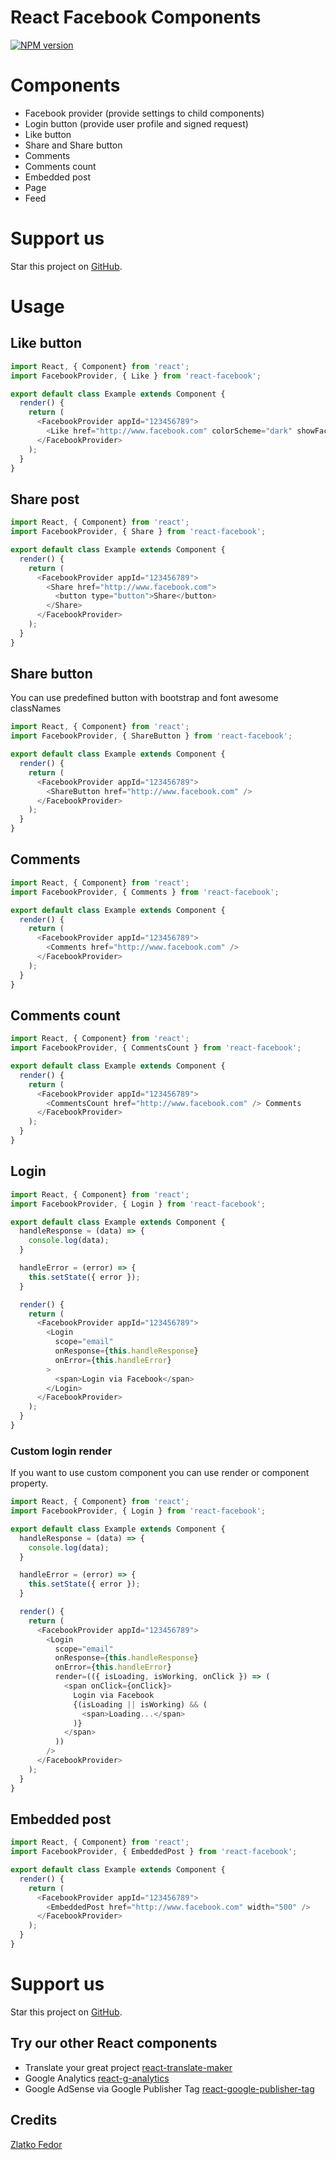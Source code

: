 # React Facebook Components

[![NPM version][npm-image]][npm-url]

[npm-image]: https://img.shields.io/npm/v/react-facebook.svg?style=flat-square
[npm-url]: https://www.npmjs.com/react-facebook
[travis-image]: https://img.shields.io/travis/CherryProjects/react-facebook/master.svg?style=flat-square
[travis-url]: https://travis-ci.org/CherryProjects/react-facebook
[coveralls-image]: https://img.shields.io/coveralls/CherryProjects/react-facebook/master.svg?style=flat-square
[coveralls-url]: https://coveralls.io/r/CherryProjects/react-facebook?branch=master
[github-url]: https://github.com/CherryProjects/react-facebook

# Components

- Facebook provider (provide settings to child components)
- Login button (provide user profile and signed request)
- Like button
- Share and Share button
- Comments
- Comments count
- Embedded post
- Page
- Feed

# Support us

Star this project on [GitHub][github-url].

# Usage

## Like button

```js
import React, { Component} from 'react';
import FacebookProvider, { Like } from 'react-facebook';

export default class Example extends Component {
  render() {
    return (
      <FacebookProvider appId="123456789">
        <Like href="http://www.facebook.com" colorScheme="dark" showFaces share />
      </FacebookProvider>
    );
  }
}
```

## Share post

```js
import React, { Component} from 'react';
import FacebookProvider, { Share } from 'react-facebook';

export default class Example extends Component {
  render() {
    return (
      <FacebookProvider appId="123456789">
        <Share href="http://www.facebook.com">
          <button type="button">Share</button>
        </Share>
      </FacebookProvider>
    );
  }
}
```

## Share button

You can use predefined button with bootstrap and font awesome classNames

```js
import React, { Component} from 'react';
import FacebookProvider, { ShareButton } from 'react-facebook';

export default class Example extends Component {
  render() {
    return (
      <FacebookProvider appId="123456789">
        <ShareButton href="http://www.facebook.com" />
      </FacebookProvider>
    );
  }
}
```

## Comments

```js
import React, { Component} from 'react';
import FacebookProvider, { Comments } from 'react-facebook';

export default class Example extends Component {
  render() {
    return (
      <FacebookProvider appId="123456789">
        <Comments href="http://www.facebook.com" />
      </FacebookProvider>
    );
  }
}
```

## Comments count

```js
import React, { Component} from 'react';
import FacebookProvider, { CommentsCount } from 'react-facebook';

export default class Example extends Component {
  render() {
    return (
      <FacebookProvider appId="123456789">
        <CommentsCount href="http://www.facebook.com" /> Comments
      </FacebookProvider>
    );
  }
}
```

## Login

```js
import React, { Component} from 'react';
import FacebookProvider, { Login } from 'react-facebook';

export default class Example extends Component {
  handleResponse = (data) => {
    console.log(data);
  }

  handleError = (error) => {
    this.setState({ error });
  }

  render() {
    return (
      <FacebookProvider appId="123456789">
        <Login
          scope="email"
          onResponse={this.handleResponse}
          onError={this.handleError}
        >
          <span>Login via Facebook</span>
        </Login>
      </FacebookProvider>
    );
  }
}
```

### Custom login render

If you want to use custom component you can use render or component property.

```js
import React, { Component} from 'react';
import FacebookProvider, { Login } from 'react-facebook';

export default class Example extends Component {
  handleResponse = (data) => {
    console.log(data);
  }

  handleError = (error) => {
    this.setState({ error });
  }

  render() {
    return (
      <FacebookProvider appId="123456789">
        <Login
          scope="email"
          onResponse={this.handleResponse}
          onError={this.handleError}
          render=(({ isLoading, isWorking, onClick }) => (
            <span onClick={onClick}>
              Login via Facebook
              {(isLoading || isWorking) && (
                <span>Loading...</span>
              )}
            </span>
          ))
        />
      </FacebookProvider>
    );
  }
}
```

## Embedded post

```js
import React, { Component} from 'react';
import FacebookProvider, { EmbeddedPost } from 'react-facebook';

export default class Example extends Component {
  render() {
    return (
      <FacebookProvider appId="123456789">
        <EmbeddedPost href="http://www.facebook.com" width="500" />
      </FacebookProvider>
    );
  }
}
```

# Support us

Star this project on [GitHub][github-url].

## Try our other React components

 - Translate your great project [react-translate-maker](https://github.com/CherryProjects/react-translate-maker)
 - Google Analytics [react-g-analytics](https://github.com/seeden/react-g-analytics)
 - Google AdSense via Google Publisher Tag [react-google-publisher-tag](https://github.com/seeden/react-google-publisher-tag)

## Credits

[Zlatko Fedor](http://github.com/seeden)
